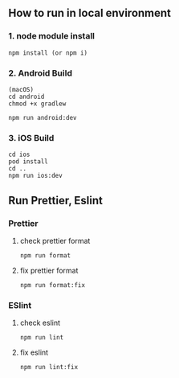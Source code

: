 ## How to run in local environment

### 1. node module install

```
npm install (or npm i)
```

### 2. Android Build

```
(macOS)
cd android
chmod +x gradlew

npm run android:dev
```

### 3. iOS Build

```
cd ios
pod install
cd ..
npm run ios:dev
```

## Run Prettier, Eslint

### Prettier

1. check prettier format

    ```
    npm run format
    ```

2. fix prettier format

    ```
    npm run format:fix
    ```

### ESlint

1. check eslint

    ```
    npm run lint
    ```

2. fix eslint

    ```
    npm run lint:fix
    ```
